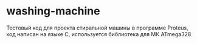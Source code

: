 # washing-machine
Тестовый код для проекта стиральной машины в программе Proteus, код написан на языке C, используется библиотека для МК ATmega328 
